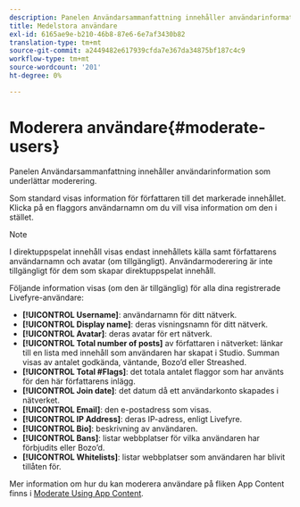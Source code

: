 ```yaml
---
description: Panelen Användarsammanfattning innehåller användarinformation som underlättar moderering.
title: Medelstora användare
exl-id: 6165ae9e-b210-46b8-87e6-6e7af3430b82
translation-type: tm+mt
source-git-commit: a2449482e617939cfda7e367da34875bf187c4c9
workflow-type: tm+mt
source-wordcount: '201'
ht-degree: 0%

---
```


# Moderera användare{#moderate-users}

Panelen Användarsammanfattning innehåller användarinformation som underlättar moderering.

Som standard visas information för författaren till det markerade innehållet. Klicka på en flaggors användarnamn om du vill visa information om den i stället.

>[!NOTE]
>
>I direktuppspelat innehåll visas endast innehållets källa samt författarens användarnamn och avatar (om tillgängligt). Användarmoderering är inte tillgängligt för dem som skapar direktuppspelat innehåll.

Följande information visas (om den är tillgänglig) för alla dina registrerade Livefyre-användare:

* **[!UICONTROL Username]**: användarnamn för ditt nätverk.
* **[!UICONTROL Display name]**: deras visningsnamn för ditt nätverk.
* **[!UICONTROL Avatar]**: deras avatar för ert nätverk.
* **[!UICONTROL Total number of posts]** av författaren i nätverket: länkar till en lista med innehåll som användaren har skapat i Studio. Summan visas av antalet godkända, väntande, Bozo’d eller Streashed.
* **[!UICONTROL Total #Flags]**: det totala antalet flaggor som har använts för den här författarens inlägg.
* **[!UICONTROL Join date]**: det datum då ett användarkonto skapades i nätverket.
* **[!UICONTROL Email]**: den e-postadress som visas.
* **[!UICONTROL IP Address]**: deras IP-adress, enligt Livefyre.
* **[!UICONTROL Bio]**: beskrivning av användaren.
* **[!UICONTROL Bans]**: listar webbplatser för vilka användaren har förbjudits eller Bozo’d.
* **[!UICONTROL Whitelists]**: listar webbplatser som användaren har blivit tillåten för.

Mer information om hur du kan moderera användare på fliken App Content finns i [Moderate Using App Content](/help/using/c-features-livefyre/c-about-moderation/c-moderate-content-using-app-content.md#c_moderate_content_using_app_content).
